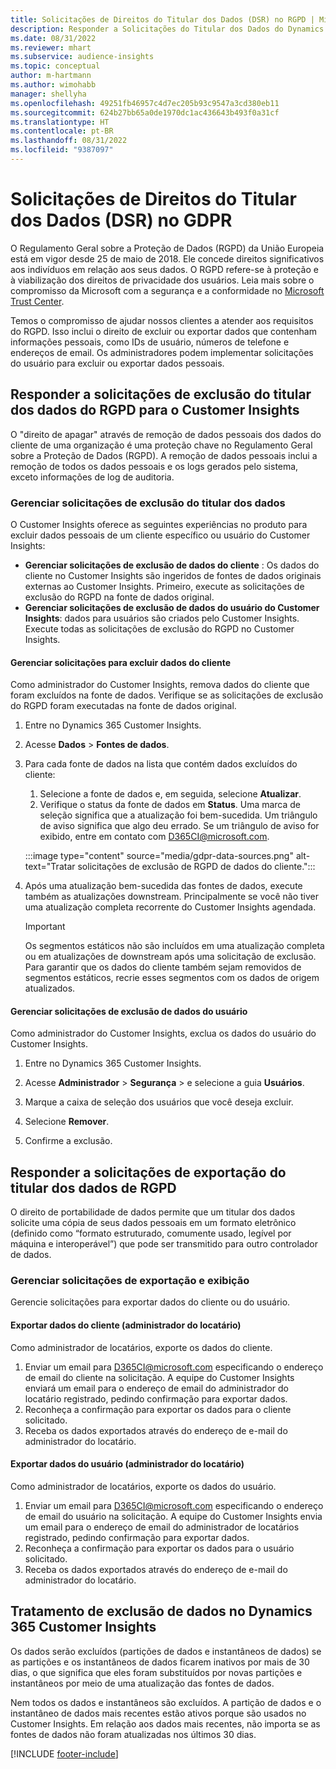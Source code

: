 ```yaml
---
title: Solicitações de Direitos do Titular dos Dados (DSR) no RGPD | Microsoft Docs
description: Responder a Solicitações do Titular dos Dados do Dynamics 365 Customer Insights.
ms.date: 08/31/2022
ms.reviewer: mhart
ms.subservice: audience-insights
ms.topic: conceptual
author: m-hartmann
ms.author: wimohabb
manager: shellyha
ms.openlocfilehash: 49251fb46957c4d7ec205b93c9547a3cd380eb11
ms.sourcegitcommit: 624b27bb65a0de1970dc1ac436643b493f0a31cf
ms.translationtype: HT
ms.contentlocale: pt-BR
ms.lasthandoff: 08/31/2022
ms.locfileid: "9387097"
---
```

# <a name="data-subject-rights-dsr-requests-under-gdpr"></a>Solicitações de Direitos do Titular dos Dados (DSR) no GDPR

O Regulamento Geral sobre a Proteção de Dados (RGPD) da União Europeia está em vigor desde 25 de maio de 2018. Ele concede direitos significativos aos indivíduos em relação aos seus dados. O RGPD refere-se à proteção e à viabilização dos direitos de privacidade dos usuários. Leia mais sobre o compromisso da Microsoft com a segurança e a conformidade no [Microsoft Trust Center](https://www.microsoft.com/trust-center).

Temos o compromisso de ajudar nossos clientes a atender aos requisitos do RGPD. Isso inclui o direito de excluir ou exportar dados que contenham informações pessoais, como IDs de usuário, números de telefone e endereços de email. Os administradores podem implementar solicitações do usuário para excluir ou exportar dados pessoais.

## <a name="responding-to-gdpr-data-subject-delete-requests-for-customer-insights"></a>Responder a solicitações de exclusão do titular dos dados do RGPD para o Customer Insights

O "direito de apagar" através de remoção de dados pessoais dos dados do cliente de uma organização é uma proteção chave no Regulamento Geral sobre a Proteção de Dados (RGPD). A remoção de dados pessoais inclui a remoção de todos os dados pessoais e os logs gerados pelo sistema, exceto informações de log de auditoria.

### <a name="manage-data-subject-delete-requests"></a>Gerenciar solicitações de exclusão do titular dos dados

O Customer Insights oferece as seguintes experiências no produto para excluir dados pessoais de um cliente específico ou usuário do Customer Insights:

- **Gerenciar solicitações de exclusão de dados do cliente** : Os dados do cliente no Customer Insights são ingeridos de fontes de dados originais externas ao Customer Insights. Primeiro, execute as solicitações de exclusão do RGPD na fonte de dados original.
- **Gerenciar solicitações de exclusão de dados do usuário do Customer Insights**: dados para usuários são criados pelo Customer Insights. Execute todas as solicitações de exclusão do RGPD no Customer Insights.

#### <a name="manage-requests-to-delete-customer-data"></a>Gerenciar solicitações para excluir dados do cliente

Como administrador do Customer Insights, remova dados do cliente que foram excluídos na fonte de dados. Verifique se as solicitações de exclusão do RGPD foram executadas na fonte de dados original.

1. Entre no Dynamics 365 Customer Insights.

1. Acesse **Dados** > **Fontes de dados**.

1. Para cada fonte de dados na lista que contém dados excluídos do cliente:
   1. Selecione a fonte de dados e, em seguida, selecione **Atualizar**.
   1. Verifique o status da fonte de dados em **Status**. Uma marca de seleção significa que a atualização foi bem-sucedida. Um triângulo de aviso significa que algo deu errado. Se um triângulo de aviso for exibido, entre em contato com D365CI@microsoft.com.

   :::image type="content" source="media/gdpr-data-sources.png" alt-text="Tratar solicitações de exclusão de RGPD de dados do cliente.":::

1. Após uma atualização bem-sucedida das fontes de dados, execute também as atualizações downstream. Principalmente se você não tiver uma atualização completa recorrente do Customer Insights agendada.

   > [!IMPORTANT]
   > Os segmentos estáticos não são incluídos em uma atualização completa ou em atualizações de downstream após uma solicitação de exclusão. Para garantir que os dados do cliente também sejam removidos de segmentos estáticos, recrie esses segmentos com os dados de origem atualizados.

#### <a name="manage-delete-requests-for-user-data"></a>Gerenciar solicitações de exclusão de dados do usuário

Como administrador do Customer Insights, exclua os dados do usuário do Customer Insights.

1. Entre no Dynamics 365 Customer Insights.

1. Acesse **Administrador** > **Segurança** > e selecione a guia **Usuários**.

1. Marque a caixa de seleção dos usuários que você deseja excluir.

1. Selecione **Remover**.

1. Confirme a exclusão.

## <a name="responding-to-gdpr-data-subject-export-requests"></a>Responder a solicitações de exportação do titular dos dados de RGPD

O direito de portabilidade de dados permite que um titular dos dados solicite uma cópia de seus dados pessoais em um formato eletrônico (definido como “formato estruturado, comumente usado, legível por máquina e interoperável”) que pode ser transmitido para outro controlador de dados.

### <a name="manage-export-and-view-requests"></a>Gerenciar solicitações de exportação e exibição

Gerencie solicitações para exportar dados do cliente ou do usuário.

#### <a name="export-customer-data-tenant-admin"></a>Exportar dados do cliente (administrador do locatário)

Como administrador de locatários, exporte os dados do cliente.

1. Enviar um email para D365CI@microsoft.com especificando o endereço de email do cliente na solicitação. A equipe do Customer Insights enviará um email para o endereço de email do administrador do locatário registrado, pedindo confirmação para exportar dados.
2. Reconheça a confirmação para exportar os dados para o cliente solicitado.
3. Receba os dados exportados através do endereço de e-mail do administrador do locatário.

#### <a name="export-user-data-tenant-admin"></a>Exportar dados do usuário (administrador do locatário)

Como administrador de locatários, exporte os dados do usuário.

1. Enviar um email para D365CI@microsoft.com especificando o endereço de email do usuário na solicitação. A equipe do Customer Insights envia um email para o endereço de email do administrador de locatários registrado, pedindo confirmação para exportar dados.
1. Reconheça a confirmação para exportar os dados para o usuário solicitado.
1. Receba os dados exportados através do endereço de e-mail do administrador do locatário.

## <a name="data-deletion-handling-in-dynamics-365-customer-insights"></a>Tratamento de exclusão de dados no Dynamics 365 Customer Insights

Os dados serão excluídos (partições de dados e instantâneos de dados) se as partições e os instantâneos de dados ficarem inativos por mais de 30 dias, o que significa que eles foram substituídos por novas partições e instantâneos por meio de uma atualização das fontes de dados.

Nem todos os dados e instantâneos são excluídos. A partição de dados e o instantâneo de dados mais recentes estão ativos porque são usados no Customer Insights. Em relação aos dados mais recentes, não importa se as fontes de dados não foram atualizadas nos últimos 30 dias.

[!INCLUDE [footer-include](includes/footer-banner.md)]
